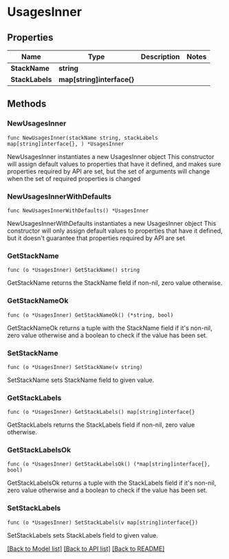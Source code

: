# UsagesInner

## Properties

Name | Type | Description | Notes
------------ | ------------- | ------------- | -------------
**StackName** | **string** |  | 
**StackLabels** | **map[string]interface{}** |  | 

## Methods

### NewUsagesInner

`func NewUsagesInner(stackName string, stackLabels map[string]interface{}, ) *UsagesInner`

NewUsagesInner instantiates a new UsagesInner object
This constructor will assign default values to properties that have it defined,
and makes sure properties required by API are set, but the set of arguments
will change when the set of required properties is changed

### NewUsagesInnerWithDefaults

`func NewUsagesInnerWithDefaults() *UsagesInner`

NewUsagesInnerWithDefaults instantiates a new UsagesInner object
This constructor will only assign default values to properties that have it defined,
but it doesn't guarantee that properties required by API are set

### GetStackName

`func (o *UsagesInner) GetStackName() string`

GetStackName returns the StackName field if non-nil, zero value otherwise.

### GetStackNameOk

`func (o *UsagesInner) GetStackNameOk() (*string, bool)`

GetStackNameOk returns a tuple with the StackName field if it's non-nil, zero value otherwise
and a boolean to check if the value has been set.

### SetStackName

`func (o *UsagesInner) SetStackName(v string)`

SetStackName sets StackName field to given value.


### GetStackLabels

`func (o *UsagesInner) GetStackLabels() map[string]interface{}`

GetStackLabels returns the StackLabels field if non-nil, zero value otherwise.

### GetStackLabelsOk

`func (o *UsagesInner) GetStackLabelsOk() (*map[string]interface{}, bool)`

GetStackLabelsOk returns a tuple with the StackLabels field if it's non-nil, zero value otherwise
and a boolean to check if the value has been set.

### SetStackLabels

`func (o *UsagesInner) SetStackLabels(v map[string]interface{})`

SetStackLabels sets StackLabels field to given value.



[[Back to Model list]](../README.md#documentation-for-models) [[Back to API list]](../README.md#documentation-for-api-endpoints) [[Back to README]](../README.md)


